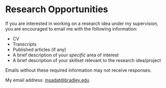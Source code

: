 # Research Opportunities  

If you are interested in working on a research idea under my supervision, you are encouraged to email me with the following information: 

- CV
- Transcripts
- Published articles (if any)
- A brief description of your *specific* area of interest 
- A brief description of your skillset relevant to the research idea/project 

Emails without these required information may not receive responses.

My email address: msadat@bradley.edu 

